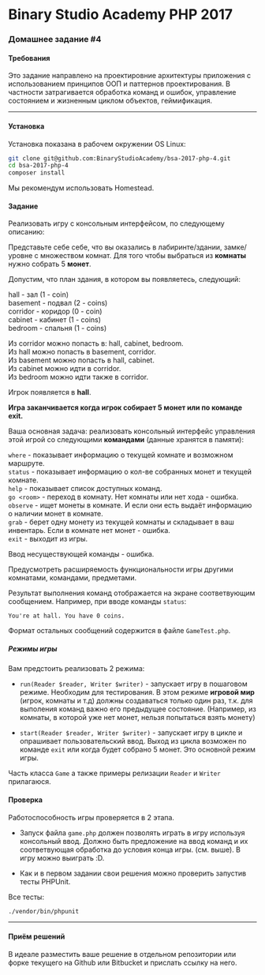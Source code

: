 Binary Studio Academy PHP 2017
====

### Домашнее задание #4

#### Требования
Это задание направлено на проектировние архитектуры приложения с использованием
принципов ООП и паттернов проектирования. В частности затрагивается обработка
команд и ошибок, управление состоянием и жизненным циклом объектов, геймификация.


***

#### Установка

Установка показана в рабочем окружении OS Linux:

```bash
git clone git@github.com:BinaryStudioAcademy/bsa-2017-php-4.git
cd bsa-2017-php-4
composer install
```

Мы рекомендум использовать Homestead.

#### Задание

Реализовать игру с консольным интерфейсом, по следующему описанию:

Представьте себе себе, что вы оказались в лабиринте/здании, замке/уровне с множеством комнат.
Для того чтобы выбраться из **комнаты** нужно собрать 5 **монет**.

Допустим, что план здания, в котором вы появляетесь, следующий:

hall - зал (1 - coin)  
basement - подвал (2 - coins)  
corridor - коридор (0 - coin)  
cabinet - кабинет (1 - coins)  
bedroom - спальня (1 - coins)  

Из corridor можно попасть в: hall, cabinet, bedroom.  
Из hall можно попасть в basement, corridor.  
Из basement можно попасть в hall, cabinet.  
Из cabinet можно идти в corridor.  
Из bedroom можно идти также в corridor.  

Игрок появляется в **hall**.

**Игра заканчивается когда игрок собирает 5 монет или по команде exit.**

Ваша основная задача: реализовать консольный интерфейс управления этой игрой со следующими
**командами** (данные хранятся в памяти):  

`where` - показывает информацию о текущей комнате и возможном маршруте.  
`status` - показывает информацию о кол-ве собранных монет и текущей комнате.  
`help` - показывает список доступных команд.  
`go <room>` - переход в комнату. Нет комнаты или нет хода - ошибка.  
`observe` - ищет монеты в комнате. И если они есть выдаёт информацию о наличии монет в комнате.  
`grab` - берет одну монету из текущей комнаты и складывает в ваш инвентарь. Если в комнате нет монет - ошибка.  
`exit` - выходит из игры.  

Ввод несуществующей команды - ошибка.

Предусмотреть расширяемость функциональности игры другими комнатами, командами, предметами.

Результат выполнения команд отображается на экране соответвующим сообщением.
Например, при вводе команды `status`:

`You're at hall. You have 0 coins.`

Формат остальных сообщений содержится в файле `GameTest.php`.

##### Режимы игры

Вам предстоить реализовать 2 режима:

* `run(Reader $reader, Writer $writer)` - запускает игру в пошаговом режиме.
Необходим для тестирования. В этом режиме **игровой мир** (игрок, комнаты и т.д)
должны создаваться только один раз, т.к. для выполения команд важно его предыдущее состояние. (Например, из комнаты, в которой уже нет монет, нельзя попытаться взять монету)

* `start(Reader $reader, Writer $writer)` - запускает игру в цикле и опрашивает пользовательский ввод.
Выход из цикла возможен по команде `exit` или когда будет собрано 5 монет.
Это основной режим игры.

Часть класса `Game` а также примеры релизации `Reader` и `Writer` прилагаюся.


#### Проверка

Работоспособность игры проверяется в 2 этапа.

* Запуск файла `game.php` должен позволять играть в игру используя консольный ввод.
Должно быть предложение на ввод команд и их соответвующая обработка до условия конца игры.
(см. выше). В игру можно выиграть :D.

* Как и в первом задании свои решения можно проверить запустив тесты PHPUnit.

Все тесты:

```bash
./vendor/bin/phpunit
```
***

#### Приём решений

В идеале разместить ваше решение в отдельном репозитории или форке текущего на Github или Bitbucket
и прислать ссылку на него.
